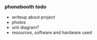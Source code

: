 ### phonebooth todo
* writeup about project
* photos
* uml diagram?
* resources, software and hardware used
